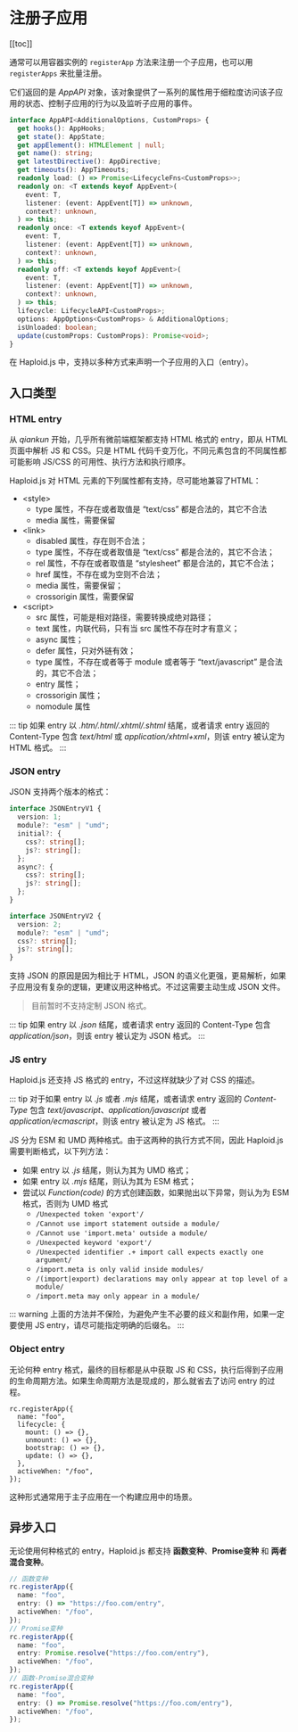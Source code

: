# 注册子应用

[[toc]]

通常可以用容器实例的 `registerApp` 方法来注册一个子应用，也可以用 `registerApps` 来批量注册。

它们返回的是 _AppAPI_ 对象，该对象提供了一系列的属性用于细粒度访问该子应用的状态、控制子应用的行为以及监听子应用的事件。

```ts
interface AppAPI<AdditionalOptions, CustomProps> {
  get hooks(): AppHooks;
  get state(): AppState;
  get appElement(): HTMLElement | null;
  get name(): string;
  get latestDirective(): AppDirective;
  get timeouts(): AppTimeouts;
  readonly load: () => Promise<LifecycleFns<CustomProps>>;
  readonly on: <T extends keyof AppEvent>(
    event: T,
    listener: (event: AppEvent[T]) => unknown,
    context?: unknown,
  ) => this;
  readonly once: <T extends keyof AppEvent>(
    event: T,
    listener: (event: AppEvent[T]) => unknown,
    context?: unknown,
  ) => this;
  readonly off: <T extends keyof AppEvent>(
    event: T,
    listener: (event: AppEvent[T]) => unknown,
    context?: unknown,
  ) => this;
  lifecycle: LifecycleAPI<CustomProps>;
  options: AppOptions<CustomProps> & AdditionalOptions;
  isUnloaded: boolean;
  update(customProps: CustomProps): Promise<void>;
}
```

在 Haploid.js 中，支持以多种方式来声明一个子应用的入口（entry）。

## 入口类型

### HTML entry

从 _qiankun_ 开始，几乎所有微前端框架都支持 HTML 格式的 entry，即从 HTML 页面中解析 JS 和 CSS。只是 HTML 代码千变万化，不同元素包含的不同属性都可能影响 JS/CSS 的可用性、执行方法和执行顺序。

Haploid.js 对 HTML 元素的下列属性都有支持，尽可能地兼容了HTML：

- &lt;style&gt;
  - type 属性，不存在或者取值是 “text/css” 都是合法的，其它不合法
  - media 属性，需要保留
- &lt;link&gt;
  - disabled 属性，存在则不合法；
  - type 属性，不存在或者取值是 “text/css” 都是合法的，其它不合法；
  - rel 属性，不存在或者取值是 “stylesheet” 都是合法的，其它不合法；
  - href 属性，不存在或为空则不合法；
  - media 属性，需要保留；
  - crossorigin 属性，需要保留
- &lt;script&gt;
  - src 属性，可能是相对路径，需要转换成绝对路径；
  - text 属性，内联代码，只有当 src 属性不存在时才有意义；
  - async 属性；
  - defer 属性，只对外链有效；
  - type 属性，不存在或者等于 module 或者等于 “text/javascript” 是合法的，其它不合法；
  - entry 属性；
  - crossorigin 属性；
  - nomodule 属性

::: tip
如果 entry 以 _.htm/.html/.xhtml/.shtml_ 结尾，或者请求 entry 返回的 Content-Type 包含 _text/html_ 或 _application/xhtml+xml_，则该 entry 被认定为 HTML 格式。
:::

### JSON entry

JSON 支持两个版本的格式：

```ts
interface JSONEntryV1 {
  version: 1;
  module?: "esm" | "umd";
  initial?: {
    css?: string[];
    js?: string[];
  };
  async?: {
    css?: string[];
    js?: string[];
  };
}

interface JSONEntryV2 {
  version: 2;
  module?: "esm" | "umd";
  css?: string[];
  js?: string[];
}
```

支持 JSON 的原因是因为相比于 HTML，JSON 的语义化更强，更易解析，如果子应用没有复杂的逻辑，更建议用这种格式。不过这需要主动生成 JSON 文件。

> 目前暂时不支持定制 JSON 格式。

::: tip
如果 entry 以 _.json_ 结尾，或者请求 entry 返回的 Content-Type 包含 _application/json_，则该 entry 被认定为 JSON 格式。
:::

### JS entry

Haploid.js 还支持 JS 格式的 entry，不过这样就缺少了对 CSS 的描述。

::: tip
对于如果 entry 以 _.js_ 或者 _.mjs_ 结尾，或者请求 entry 返回的 _Content-Type_ 包含 _text/javascript_、_application/javascript_ 或者 _application/ecmascript_，则该 entry 被认定为 JS 格式。
:::

JS 分为 ESM 和 UMD 两种格式。由于这两种的执行方式不同，因此 Haploid.js 需要判断格式，以下列方法：

- 如果 entry 以 _.js_ 结尾，则认为其为 UMD 格式；
- 如果 entry 以 _.mjs_ 结尾，则认为其为 ESM 格式；
- 尝试以 _Function(code)_ 的方式创建函数，如果抛出以下异常，则认为为 ESM 格式，否则为 UMD 格式
  - `/Unexpected token 'export'/`
  - `/Cannot use import statement outside a module/`
  - `/Cannot use 'import.meta' outside a module/`
  - `/Unexpected keyword 'export'/`
  - `/Unexpected identifier .+ import call expects exactly one argument/`
  - `/import.meta is only valid inside modules/`
  - `/(import|export) declarations may only appear at top level of a module/`
  - `/import.meta may only appear in a module/`

::: warning
上面的方法并不保险，为避免产生不必要的歧义和副作用，如果一定要使用 JS entry，请尽可能指定明确的后缀名。
:::

### Object entry

无论何种 entry 格式，最终的目标都是从中获取 JS 和 CSS，执行后得到子应用的生命周期方法。如果生命周期方法是现成的，那么就省去了访问 entry 的过程。

```ts{3}
rc.registerApp({
  name: "foo",
  lifecycle: {
    mount: () => {},
    unmount: () => {},
    bootstrap: () => {},
    update: () => {},
  },
  activeWhen: "/foo",
});
```

这种形式通常用于主子应用在一个构建应用中的场景。

## 异步入口

无论使用何种格式的 entry，Haploid.js 都支持 **函数变种**、**Promise变种** 和 **两者混合变种**。

```ts
// 函数变种
rc.registerApp({
  name: "foo",
  entry: () => "https://foo.com/entry",
  activeWhen: "/foo",
});
// Promise变种
rc.registerApp({
  name: "foo",
  entry: Promise.resolve("https://foo.com/entry"),
  activeWhen: "/foo",
});
// 函数-Promise混合变种
rc.registerApp({
  name: "foo",
  entry: () => Promise.resolve("https://foo.com/entry"),
  activeWhen: "/foo",
});
```
